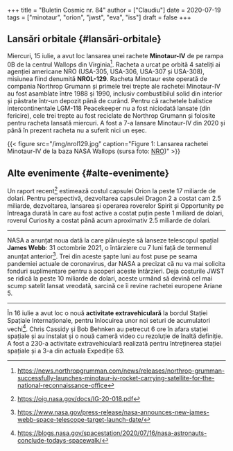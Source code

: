 +++
title = "Buletin Cosmic nr. 84"
author = ["Claudiu"]
date = 2020-07-19
tags = ["minotaur", "orion", "jwst", "eva", "iss"]
draft = false
+++

## Lansări orbitale {#lansări-orbitale}

Miercuri, 15 iulie, a avut loc lansarea unei rachete **Minotaur-IV** de pe rampa 0B de la centrul Wallops din Virginia[^fn:1]. Racheta a urcat pe orbită 4 sateliți ai agenției americane NRO (USA-305, USA-306, USA-307 și USA-308), misiunea fiind denumită **NROL-129**. Racheta Minotaur este operată de compania Northrop Grumann și primele trei trepte ale rachetei Minotaur-IV au fost asamblate între 1988 și 1990, inclusiv combustibilul solid din interior și păstrate într-un depozit până de curând. Pentru că rachetele balistice intercontinentale LGM-118 Peacekeeper nu a fost niciodată lansate (din fericire), cele trei trepte au fost reciclate de Northrop Grumann și folosite pentru racheta lansată miercuri. A fost a 7-a lansare Minotaur-IV din 2020 și până în prezent racheta nu a suferit nici un eșec.

{{< figure src="/img/nrol129.jpg" caption="Figure 1: Lansarea rachetei Minotaur-IV de la baza NASA Wallops (sursa foto: [NRO](https://twitter.com/NatReconOfc/status/1283730630723993600))" >}}


## Alte evenimente {#alte-evenimente}

Un raport recent[^fn:2] estimează costul capsulei Orion la peste 17 miliarde de dolari. Pentru perspectivă, dezvoltarea capsulei Dragon 2 a costat cam 2.5 miliarde, dezvoltarea, lansarea și operarea roverelor Spirit și Opportunity pe întreaga durată în care au fost active a costat puțin peste 1 miliard de dolari, roverul Curiosity a costat până acum aproximativ 2.5 miliarde de dolari.

---

NASA a anunțat noua dată la care plănuiește să lanseze telescopul spațial **James Webb**: 31 octombrie 2021, o întârziere cu 7 luni față de termenul anunțat anterior[^fn:3]. Trei din aceste șapte luni au fost puse pe seama pandemiei actuale de coronavirus, dar NASA a precizat că nu va mai solicita fonduri suplimentare pentru a acoperi aceste întârzieri. Deja costurile JWST se ridică la peste 10 miliarde de dolari, aceste urmând să devină cel mai scump satelit lansat vreodată, sarcină ce îi revine rachetei europene Ariane 5.

---

În 16 iulie a avut loc o nouă **activitate extravehiculară** la bordul Stației Spațiale Internaționale, pentru înlocuirea unor noi seturi de acumulatori vechi[^fn:4]. Chris Cassidy și Bob Behnken au petrecut 6 ore în afara stației spațiale și au instalat și o nouă cameră video cu rezoluție de înaltă definiție. A fost a 230-a activitate extravehiculară realizată pentru întreținerea stației spațiale și a 3-a din actuala Expediție 63.

[^fn:1]: <https://news.northropgrumman.com/news/releases/northrop-grumman-successfully-launches-minotaur-iv-rocket-carrying-satellite-for-the-national-reconnaissance-office>
[^fn:2]: <https://oig.nasa.gov/docs/IG-20-018.pdf>
[^fn:3]: <https://www.nasa.gov/press-release/nasa-announces-new-james-webb-space-telescope-target-launch-date/>
[^fn:4]: <https://blogs.nasa.gov/spacestation/2020/07/16/nasa-astronauts-conclude-todays-spacewalk/>